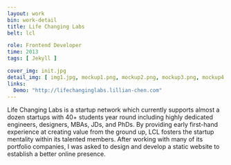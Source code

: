 ```yaml
---
layout: work
bin: work-detail
title: Life Changing Labs
belt: lcl

role: Frontend Developer
time: 2013
tags: [ Jekyll ]

cover_img: init.jpg
detail_img: [ img1.jpg, mockup1.png, mockup2.png, mockup3.png, mockup4.png, mockup5.png, mockup6.png, iphone1.png, iphone2.png, iphone3.png ]
links:
  Demo: "http://lifechanginglabs.lillian-chen.com"
---
```


Life Changing Labs is a startup network which currently supports almost a dozen startups with 40+ students year round including highly dedicated engineers, designers, MBAs, JDs, and PhDs. By providing early first-hand experience at creating value from the ground up, LCL fosters the startup mentality within its talented members. After working with many of its portfolio companies, I was asked to design and develop a static website to establish a better online presence.
